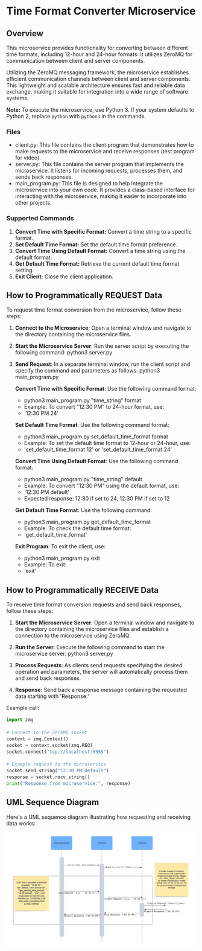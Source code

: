 # Time Format Converter Microservice

## Overview
This microservice provides functionality for converting between different time formats, including 12-hour and 24-hour formats. It utilizes ZeroMQ for communication between client and server components.

Utilizing the ZeroMQ messaging framework, the microservice establishes efficient communication channels between client and server components. This lightweight and scalable architecture ensures fast and reliable data exchange, making it suitable for integration into a wide range of software systems.

**Note:**
To execute the microservice, use Python 3. If your system defaults to Python 2, replace `python` with `python3` in the commands.

### Files
- client.py: This file contains the client program that demonstrates how to make requests to the microservice and receive responses (test program for video).
- server.py: This file contains the server program that implements the microservice. It listens for incoming requests, processes them, and sends back responses.
- main_program.py: This file is designed to help integrate the microservice into your own code. It provides a class-based interface for interacting with the microservice, making it easier to incorporate into other projects.

### Supported Commands

1. **Convert Time with Specific Format:** Convert a time string to a specific format.
2. **Set Default Time Format:** Set the default time format preference.
3. **Convert Time Using Default Format:** Convert a time string using the default format.
4. **Get Default Time Format:** Retrieve the current default time format setting.
5. **Exit Client:** Close the client application.


## How to Programmatically REQUEST Data

To request time format conversion from the microservice, follow these steps:

1. **Connect to the Microservice**: Open a terminal window and navigate to the directory containing the microservice files.

2. **Start the Microservice Server**: Run the server script by executing the following command:
   python3 server.py

3. **Send Request**: In a separate terminal window, run the client script and specify the command and parameters as follows:
   python3 main_program.py

   **Convert Time with Specific Format**: Use the following command format: 
   - python3 main_program.py "time_string" format
   - Example: To convert "12:30 PM" to 24-hour format, use:
   - '12:30 PM 24'
   
   **Set Default Time Format**: Use the following command format: 
   - python3 main_program.py set_default_time_format format
   - Example: To set the default time format to 12-hour or 24-hour, use:
   - 'set_default_time_format 12' or 'set_default_time_format 24'
 
   **Convert Time Using Default Format**: Use the following command format:
   - python3 main_program.py "time_string" default
   -  Example: To convert "12:30 PM" using the default format, use:
   - '12:30 PM default'
   - Expected response: 12:30 if set to 24, 12:30 PM if set to 12

   **Get Default Time Format**: Use the following command:
    - python3 main_program.py get_default_time_format
    - Example: To check the default time format:
    - 'get_default_time_format'

   **Exit Program**: To exit the client, use:
    - python3 main_program.py exit
    - Example: To exit:
    - 'exit'

## How to Programmatically RECEIVE Data
To receive time format conversion requests and send back responses, follow these steps:

1. **Start the Microservice Server**: Open a terminal window and navigate to the directory containing the microservice files and establish a connection to the microservice using ZeroMQ.

2. **Run the Server**: Execute the following command to start the microservice server:
 python3 server.py

3. **Process Requests**: As clients send requests specifying the desired operation and parameters, the server will automatically process them and send back responses.

4. **Response**: Send back a response message containing the requested data starting with 'Response:'


Example call:

```python
import zmq

# Connect to the ZeroMQ socket
context = zmq.Context()
socket = context.socket(zmq.REQ)
socket.connect("tcp://localhost:5555")

# Example request to the microservice
socket.send_string("12:30 PM default")
response = socket.recv_string()
print("Response from microservice:", response)
```


## UML Sequence Diagram
Here's a UML sequence diagram illustrating how requesting and receiving data works:

![UML - S2.6.jpeg](UML%20-%20S2.6.jpeg)